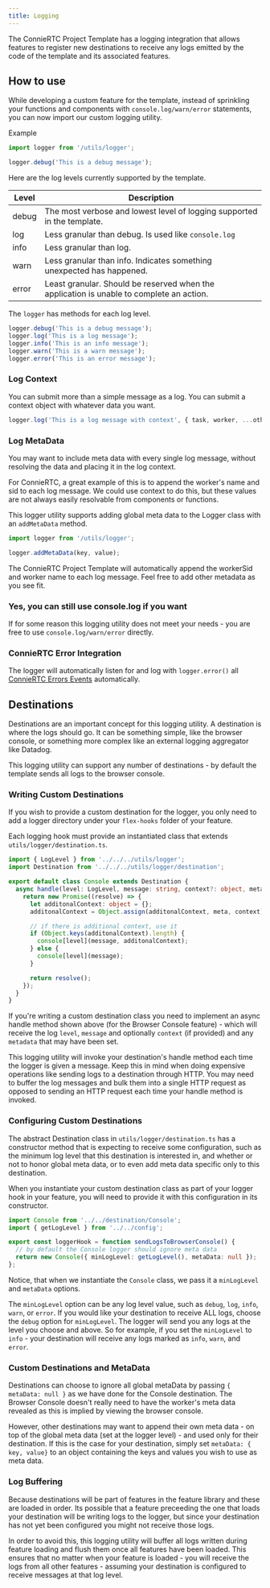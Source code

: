 ```yaml
---
title: Logging
---
```


The ConnieRTC Project Template has a logging integration that allows features to register new destinations to receive any logs emitted by the code of the template and its associated features.

## How to use

While developing a custom feature for the template, instead of sprinkling your functions and components with `console.log/warn/error` statements, you can now import our custom logging utility.

Example

```ts
import logger from '/utils/logger';

logger.debug('This is a debug message');
```

Here are the log levels currently supported by the template.

| Level | Description                                                                              |
| ----- | ---------------------------------------------------------------------------------------- |
| debug | The most verbose and lowest level of logging supported in the template.                  |
| log   | Less granular than debug. Is used like `console.log`                                     |
| info  | Less granular than log.                                                                  |
| warn  | Less granular than info. Indicates something unexpected has happened.                    |
| error | Least granular. Should be reserved when the application is unable to complete an action. |

The `logger` has methods for each log level.

```ts
logger.debug('This is a debug message');
logger.log('This is a log message');
logger.info('This is an info message');
logger.warn('This is a warn message');
logger.error('This is an error message');
```

### Log Context

You can submit more than a simple message as a log. You can submit a context object with whatever data you want.

```ts
logger.log('This is a log message with context', { task, worker, ...otherContext });
```

### Log MetaData

You may want to include meta data with every single log message, without resolving the data and placing it in the log context.

For ConnieRTC, a great example of this is to append the worker's name and sid to each log message. We could use context to do this, but these values are not always easily resolvable from components or functions.

This logger utility supports adding global meta data to the Logger class with an `addMetaData` method.

```ts
import logger from '/utils/logger';

logger.addMetaData(key, value);
```

The ConnieRTC Project Template will automatically append the workerSid and worker name to each log message. Feel free to add other metadata as you see fit.

### Yes, you can still use console.log if you want

If for some reason this logging utility does not meet your needs - you are free to use `console.log/warn/error` directly.

### ConnieRTC Error Integration

The logger will automatically listen for and log with `logger.error()` all [ConnieRTC Errors Events](https://www.twilio.com/docs/flex/developer/ui/errors-and-debugging#listening-to-the-flexerror-event) automatically.

## Destinations

Destinations are an important concept for this logging utility. A destination is where the logs should go. It can be something simple, like the browser console, or something more complex like an external logging aggregator like Datadog.

This logging utility can support any number of destinations - by default the template sends all logs to the browser console.

### Writing Custom Destinations

If you wish to provide a custom destination for the logger, you only need to add a logger directory under your `flex-hooks` folder of your feature.

Each logging hook must provide an instantiated class that extends `utils/logger/destination.ts`.

```ts
import { LogLevel } from '../../../utils/logger';
import Destination from '../../../utils/logger/destination';

export default class Console extends Destination {
  async handle(level: LogLevel, message: string, context?: object, meta?: object): Promise<void> {
    return new Promise((resolve) => {
      let additonalContext: object = {};
      additonalContext = Object.assign(additonalContext, meta, context);

      // if there is additional context, use it
      if (Object.keys(additonalContext).length) {
        console[level](message, additonalContext);
      } else {
        console[level](message);
      }

      return resolve();
    });
  }
}
```

If you're writing a custom destination class you need to implement an async handle method shown above (for the Browser Console feature) - which will receive the log `level`, `message` and optionally `context` (if provided) and any `metadata` that may have been set.

This logging utility will invoke your destination's handle method each time the logger is given a message. Keep this in mind when doing expensive operations like sending logs to a destination through HTTP. You may need to buffer the log messages and bulk them into a single HTTP request as opposed to sending an HTTP request each time your handle method is invoked.

### Configuring Custom Destinations

The abstract Destination class in `utils/logger/destination.ts` has a constructor method that is expecting to receive some configuration, such as the minimum log level that this destination is interested in, and whether or not to honor global meta data, or to even add meta data specific only to this destination.

When you instantiate your custom destination class as part of your logger hook in your feature, you will need to provide it with this configuration in its constructor.

```ts
import Console from '../../destination/Console';
import { getLogLevel } from '../../config';

export const loggerHook = function sendLogsToBrowserConsole() {
  // by default the Console logger should ignore meta data
  return new Console({ minLogLevel: getLogLevel(), metaData: null });
};
```

Notice, that when we instantiate the `Console` class, we pass it a `minLogLevel` and `metaData` options.

The `minLogLevel` option can be any log level value, such as `debug`, `log`, `info`, `warn`, or `error`. If you would like your destination to receive ALL logs, choose the `debug` option for `minLogLevel`. The logger will send you any logs at the level you choose and above. So for example, if you set the `minLogLevel` to `info` - your destination will receive any logs marked as `info`, `warn`, and `error`.

### Custom Destinations and MetaData

Destinations can choose to ignore all global metaData by passing `{ metaData: null }` as we have done for the Console destination. The Browser Console doesn't really need to have the worker's meta data revealed as this is implied by viewing the browser console.

However, other destinations may want to append their own meta data - on top of the global meta data (set at the logger level) - and used only for their destination. If this is the case for your destination, simply set `metaData: { key, value}` to an object containing the keys and values you wish to use as meta data.

### Log Buffering

Because destinations will be part of features in the feature library and these are loaded in order. Its possible that a feature preceeding the one that loads your destination will be writing logs to the logger, but since your destination has not yet been configured you might not receive those logs.

In order to avoid this, this logging utility will buffer all logs written during feature loading and flush them once all features have been loaded. This ensures that no matter when your feature is loaded - you will receive the logs from all other features - assuming your destination is configured to receive messages at that log level.
